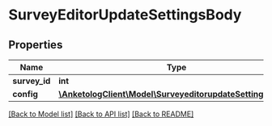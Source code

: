 # SurveyEditorUpdateSettingsBody

## Properties
Name | Type | Description | Notes
------------ | ------------- | ------------- | -------------
**survey_id** | **int** | ID опроса | 
**config** | [**\AnketologClient\Model\SurveyeditorupdateSettingsConfig**](SurveyeditorupdateSettingsConfig.md) |  | [optional] 

[[Back to Model list]](../README.md#documentation-for-models) [[Back to API list]](../README.md#documentation-for-api-endpoints) [[Back to README]](../README.md)


